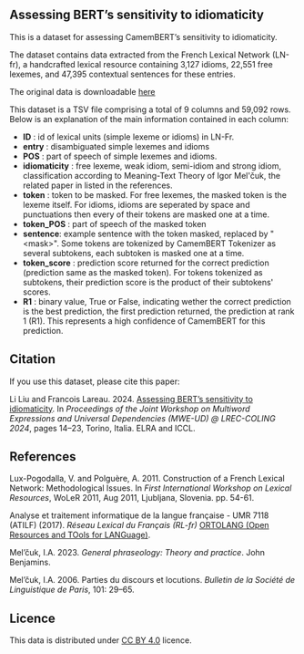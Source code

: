 ## Assessing BERT’s sensitivity to idiomaticity

This is a dataset for assessing CamemBERT’s sensitivity to idiomaticity.

The dataset contains data extracted from the French Lexical Network (LN-fr), a handcrafted lexical resource containing 3,127 idioms, 22,551 free lexemes, and 47,395 contextual sentences for these entries.

The original data is downloadable [here](https://www.ortolang.fr/market/lexicons/lexical-system-fr/v1?lang=en)

This dataset is a TSV file comprising a total of 9 columns and 59,092 rows. Below is an explanation of the main information contained in each column:

- **ID** : id of lexical units (simple lexeme or idioms) in LN-Fr.
- **entry** : disambiguated simple lexemes and idioms
- **POS** : part of speech of simple lexemes and idioms.
- **idiomaticity** : free lexeme, weak idiom, semi-idiom and strong idiom, classification according to Meaning-Text Theory of Igor Mel'čuk, the related paper in listed in the references.
- **token** : token to be masked. For free lexemes, the masked token is the lexeme itself. For idioms, idioms are seperated by space and punctuations then every of their tokens are masked one at a time.
- **token_POS** : part of speech of the masked token 
- **sentence**: example sentence with the token masked, replaced by "\<mask\>". Some tokens are tokenized by CamemBERT Tokenizer as several subtokens, each subtoken is masked one at a time.
- **token_score** : prediction score returned for the correct prediction (prediction same as the masked token). For tokens tokenized as subtokens, their prediction score is the product of their subtokens' scores.
- **R1** : binary value, True or False, indicating wether the correct prediction is the best prediction, the first prediction returned, the prediction at rank 1 (R1). This represents a high confidence of CamemBERT for this prediction.


## Citation

If you use this dataset, please cite this paper:

Li Liu and Francois Lareau. 2024. [Assessing BERT’s sensitivity to idiomaticity](https://aclanthology.org/2024.mwe-1.4). In *Proceedings of the Joint Workshop on Multiword Expressions and Universal Dependencies (MWE-UD) @ LREC-COLING 2024*, pages 14–23, Torino, Italia. ELRA and ICCL.

## References

Lux-Pogodalla, V. and Polguère, A. 2011. Construction of a French Lexical Network: Methodological Issues. In *First International Workshop on Lexical Resources*, WoLeR 2011, Aug 2011, Ljubljana, Slovenia. pp. 54-61.

Analyse et traitement informatique de la langue française - UMR 7118 (ATILF) (2017). *Réseau Lexical du Français (RL-fr)* [ORTOLANG (Open Resources and TOols for LANGuage)](https://hdl.handle.net/11403/lexical-system-fr/v1).

Mel’čuk, I.A. 2023. *General phraseology: Theory and practice*. John Benjamins.

Mel’čuk, I.A. 2006. Parties du discours et locutions. *Bulletin de la Société de Linguistique de Paris*, 101: 29–65.

## Licence

This data is distributed under [CC BY 4.0](https://creativecommons.org/licenses/by/4.0/) licence.
